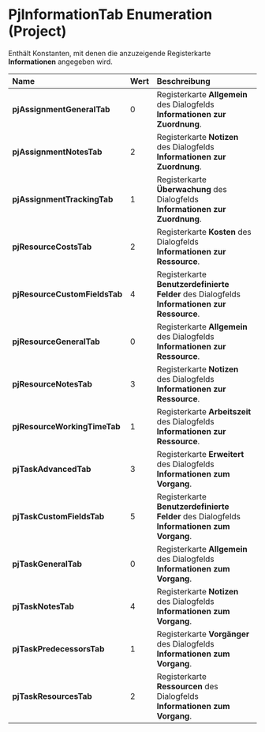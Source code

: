 
# PjInformationTab Enumeration (Project)

Enthält Konstanten, mit denen die anzuzeigende Registerkarte  **Informationen** angegeben wird.



|**Name**|**Wert**|**Beschreibung**|
|:-----|:-----|:-----|
|**pjAssignmentGeneralTab**|0|Registerkarte  **Allgemein** des Dialogfelds **Informationen zur Zuordnung**.|
|**pjAssignmentNotesTab**|2|Registerkarte  **Notizen** des Dialogfelds **Informationen zur Zuordnung**.|
|**pjAssignmentTrackingTab**|1|Registerkarte  **Überwachung** des Dialogfelds **Informationen zur Zuordnung**.|
|**pjResourceCostsTab**|2|Registerkarte  **Kosten** des Dialogfelds **Informationen zur Ressource**.|
|**pjResourceCustomFieldsTab**|4|Registerkarte  **Benutzerdefinierte Felder** des Dialogfelds **Informationen zur Ressource**.|
|**pjResourceGeneralTab**|0|Registerkarte  **Allgemein** des Dialogfelds **Informationen zur Ressource**.|
|**pjResourceNotesTab**|3|Registerkarte  **Notizen** des Dialogfelds **Informationen zur Ressource**.|
|**pjResourceWorkingTimeTab**|1|Registerkarte  **Arbeitszeit** des Dialogfelds **Informationen zur Ressource**.|
|**pjTaskAdvancedTab**|3|Registerkarte  **Erweitert** des Dialogfelds **Informationen zum Vorgang**.|
|**pjTaskCustomFieldsTab**|5|Registerkarte  **Benutzerdefinierte Felder** des Dialogfelds **Informationen zum Vorgang**.|
|**pjTaskGeneralTab**|0|Registerkarte  **Allgemein** des Dialogfelds **Informationen zum Vorgang**.|
|**pjTaskNotesTab**|4|Registerkarte  **Notizen** des Dialogfelds **Informationen zum Vorgang**.|
|**pjTaskPredecessorsTab**|1|Registerkarte  **Vorgänger** des Dialogfelds **Informationen zum Vorgang**.|
|**pjTaskResourcesTab**|2|Registerkarte  **Ressourcen** des Dialogfelds **Informationen zum Vorgang**.|
